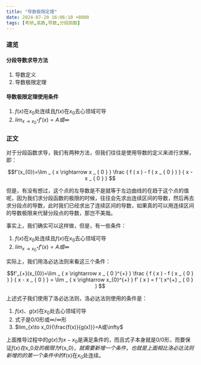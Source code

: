 ```yaml
---
title: "导数极限定理"
date: 2024-07-20 16:06:10 +0800
tags: [考研,高数,导数,分段函数]
---
```


### 速览

#### 分段导数求导方法

1. 导数定义
2. 导数极限定理

#### 导数极限定理使用条件

1. $f(x)$在$x_0$处连续且$f(x)$在$x_0$去心领域可导
2. $lim_{x\to x_0^+}f'(x)=A或\infty$


### 正文

对于分段函数求导，我们有两种方法，但我们往往是使用导数的定义来进行求解，即：

$$f'(x_{0})=\lim _ { x \rightarrow x _ { 0 } } \frac { f ( x ) - f ( x _ { 0 } ) } { x - x _ { 0 } } $$

但是，有没有想过，这个点的左导数是不是就等于左边曲线的在趋于这个点的值呢，因为我们求分段函数的极限的时候，往往会先求出连续区间的导数，然后再去求分段点的导数，此时我们已经求出了连续区间的导数，如果真的可以用连续区间的导数极限来代替分段点的导数，那岂不美哉。

事实上，我们确实可以这样做，但是，有一些条件：

1. $f(x)$在$x_0$处连续且$f(x)$在$x_0$去心领域可导
2. $lim_{x\to x_0^+}f'(x)=A或\infty$

实际上，我们用洛必达法则来看这三个条件：

$$f'_{+}(x_{0})=\lim _ { x \rightarrow x _ { 0 }^{+} } \frac { f ( x ) - f ( x _ { 0 } ) } { x - x _ { 0 } } = \lim _ { x \rightarrow x_{0}^{+} } f' ( x ) = f '( x^{+} _ { 0 } ) $$

上述式子我们使用了洛必达法则，洛必达法则使用的条件是：

1. $f(x)$、$g(x)$在$x_0$处去心领域可导
2. 式子是$0/0$形或$\infty/\infty$形
3. $lim_{x\to x_0}{\frac{f(x)}{g(x)}}=A或\infty$

上面推导过程中的$g(x)$为$x-x_0$是满足条件的，而且式子本身就是0/0形，而要保证$f(x)在$x_0$处的极限为$f(x_0)$，就需要新增一个条件，也就是上面相比洛必达法则新增的的第一个条件中的$f(x)在$x_0$处连续。